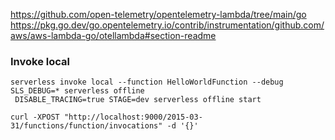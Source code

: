 
https://github.com/open-telemetry/opentelemetry-lambda/tree/main/go
https://pkg.go.dev/go.opentelemetry.io/contrib/instrumentation/github.com/aws/aws-lambda-go/otellambda#section-readme

### Invoke local

```
serverless invoke local --function HelloWorldFunction --debug
SLS_DEBUG=* serverless offline
 DISABLE_TRACING=true STAGE=dev serverless offline start
```

```
curl -XPOST "http://localhost:9000/2015-03-31/functions/function/invocations" -d '{}'
```